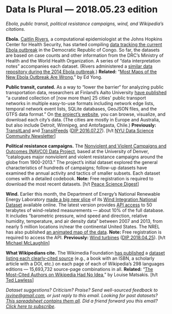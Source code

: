 Data Is Plural — 2018.05.23 edition
===================================

*Ebola, public transit, political resistance campaigns, wind, and Wikipedia’s citations.*


__Ebola.__ [Caitlin Rivers](http://www.caitlinrivers.com/), a computational epidemiologist at the Johns Hopkins Center for Health Security, has started compiling [data tracking the current Ebola outbreak](https://github.com/cmrivers/ebola_drc) in the Democratic Republic of Congo. So far, the datasets are based on case counts and other information from the DRC’s Ministry of Health and the World Health Organization. A series of “data interpretation notes” accompanies each dataset. (Rivers administered a [similar data repository during the 2014 Ebola outbreak](https://github.com/cmrivers/ebola).) __Related:__ “[Most Maps of the New Ebola Outbreak Are Wrong](https://www.theatlantic.com/health/archive/2018/05/most-maps-of-the-new-ebola-outbreak-are-wrong/560777/),” by Ed Yong.


__Public transit, curated.__ As a way to “lower the barrier“ for analyzing public transportation data, researchers at Finland’s Aalto University [have published](https://www.nature.com/articles/sdata201889) “a curated collection of [now more than] 25 cities' public transport networks in multiple easy-to-use formats including network edge lists, temporal network event lists, SQLite databases, GeoJSON files, and the GTFS data format.” On [the project’s website](http://transportnetworks.cs.aalto.fi/), you can browse, visualize, and download each city’s data. (The cities are mostly in Europe and Australia, but also include Detroit, Winnipeg, and Antofagasta, Chile.) __Previously:__ [TransitLand](https://transit.land/) and [TransitFeeds](https://transitfeeds.com/) ([DIP 2016.07.27](https://www.data-is-plural.com/archive/2016-07-27-edition)). [h/t [NYU Data Science Community Newsletter](https://cds.nyu.edu/newsletter/)]


__Political resistance campaigns.__ The [Nonviolent and Violent Campaigns and Outcomes (NAVCO) Data Project](https://www.du.edu/korbel/sie/research/chenow_navco_data.html), based at the University of Denver, “catalogues major nonviolent and violent resistance campaigns around the globe from 1900-2013.” The project’s initial dataset explored the general characteristics of hundreds of campaigns; follow-up datasets have examined the annual activity and tactics of smaller subsets. Each dataset comes with a detailed codebook. __Note:__ Free registration is required to download the most recent datasets. [h/t [Peace Science Digest](https://twitter.com/PeaceSciDigest/status/988888349594173440)]


__Wind.__ Earlier this month, the Department of Energy’s National Renewable Energy Laboratory [made a big new slice](https://www.nrel.gov/news/press/2018/nrel-releases-major-update-to-wind-energy-dataset.html) of its [Wind Integration National Dataset](https://www.nrel.gov/grid/wind-toolkit.html) available online. The latest version provides [API access](https://github.com/NREL/hsds-examples) to 50 terabytes of wind-related measurements — about 10% of the full database. It includes “barometric pressure, wind speed and direction, relative humidity, temperature, and air density data” between 2007 and 2013, from nearly 5 million locations in/near the continental United States. The NREL has also published [an animated map of the data](https://nrel.github.io/hsds-viz/). __Note:__ Free registration is required to access the API. __Previously:__ [Wind turbines](https://eerscmap.usgs.gov/uswtdb/) ([DIP 2018.04.25](https://www.data-is-plural.com/archive/2018-04-25-edition)). [h/t [Michael McLaughlin](http://www.datainnovation.org/2018/05/tracking-wind-energy-in-the-united-states/)]


__What Wikipedians cite.__ The Wikimedia Foundation [has published](https://medium.com/freely-sharing-the-sum-of-all-knowledge/what-are-the-ten-most-cited-sources-on-wikipedia-lets-ask-the-data-34071478785a) a [dataset listing each clearly-cited source](https://figshare.com/articles/Wikipedia_Scholarly_Article_Citations/1299540) (e.g., a book with an ISBN, a scholarly article with a DOI, etc.) on each page of each of Wikipedia’s 298 languages editions — 15,693,732 source-page combinations in all. __Related:__ “[The Most-Cited Authors on Wikipedia Had No Idea](https://www.wired.com/story/wikipedia-most-cited-authors-no-idea/),” by Louise Matsakis. [h/t [Ted Lawless](https://twitter.com/tedlawless/status/981960557807980544)]


*Dataset suggestions? Criticism? Praise? Send well-sourced feedback to <jsvine@gmail.com>, or just reply to this email. Looking for past datasets? [This spreadsheet contains them all](https://docs.google.com/spreadsheets/d/1wZhPLMCHKJvwOkP4juclhjFgqIY8fQFMemwKL2c64vk). Did a friend forward you this email? [Click here to subscribe](https://tinyletter.com/data-is-plural).*